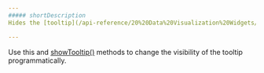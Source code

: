 ```yaml
---
##### shortDescription
Hides the [tooltip](/api-reference/20%20Data%20Visualization%20Widgets/dxTreeMap/1%20Configuration/tooltip '/Documentation/ApiReference/Data_Visualization_Widgets/dxTreeMap/Configuration/tooltip/').

---
```

Use this and [showTooltip()](/api-reference/20%20Data%20Visualization%20Widgets/dxTreeMap/6%20Node/3%20Methods/showTooltip().md '/Documentation/ApiReference/Data_Visualization_Widgets/dxTreeMap/Node/Methods/#showTooltip') methods to change the visibility of the tooltip programmatically.